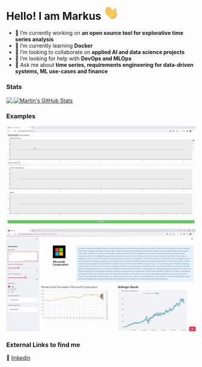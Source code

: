<!--
**mrkshdt/mrkshdt** is a ✨ _special_ ✨ repository because its `README.md` (this file) appears on your GitHub profile.

Here are some ideas to get you started:

- 🔭 I’m currently working on ...
- 🌱 I’m currently learning ...
- 👯 I’m looking to collaborate on ...
- 🤔 I’m looking for help with ...
- 💬 Ask me about ...
- 📫 How to reach me: ...
- 😄 Pronouns: ...
- ⚡ Fun fact: ...
-->


# Hello! I am Markus <img src="https://github.com/mrkshdt/mrkshdt/blob/main/wave.gif?raw=true" width="40px">


- 🔭 I’m currently working on <b>an open source tool for explorative time series analysis</b>
- 🌱 I’m currently learning <b>Docker</b>
- 👯 I’m looking to collaborate on <b>applied AI and data science projects</b>
- 🤔 I’m looking for help with <b>DevOps and MLOps</b>
- 💬 Ask me about <b>time series, requirements engineering for data-driven systems, ML use-cases and finance</b> 

### Stats

<a href="https://github.com/mrkshdt">
  <img align="center" src="https://github-readme-stats.vercel.app/api/top-langs/?username=mrkshdt&hide=java&title_color=ffffff&text_color=c9cacc&icon_color=2bbc8a&bg_color=1d1f21&langs_count=3" />
</a>
<a href="https://github.com/mrkshdt">
  <img align="center" src="https://github-readme-stats.vercel.app/api?username=mrkshdt&show_icons=true&line_height=27&count_private=true&title_color=ffffff&text_color=c9cacc&icon_color=2bbc8a&bg_color=1d1f21" alt="Martin's GitHub Stats" />
</a>

### Examples

<img src="https://github.com/mrkshdt/mrkshdt/blob/main/TSLounge_pattern.gif?raw=true">  



<img src="https://github.com/mrkshdt/mrkshdt/blob/main/MCSim_fin.gif?raw=true">  



### External Links to find me


👔 [linkedin][linkedin] 


[linkedin]:  https://www.linkedin.com/in/markus-heidt/


